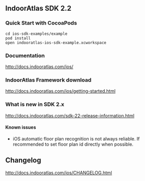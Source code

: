 ## IndoorAtlas SDK 2.2

### Quick Start with CocoaPods

```
cd ios-sdk-examples/example
pod install
open indooratlas-ios-sdk-example.xcworkspace
```

### Documentation

http://docs.indooratlas.com/ios/

### IndoorAtlas Framework download

http://docs.indooratlas.com/ios/getting-started.html

### What is new in SDK 2.x

http://docs.indooratlas.com/sdk-22-release-information.html

#### Known issues

* iOS automatic floor plan recognition is not always reliable. If recommended to set floor plan id directly when possible.

## Changelog

http://docs.indooratlas.com/ios/CHANGELOG.html
